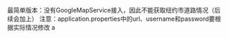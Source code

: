 最简单版本：没有GoogleMapService接入，因此不能获取纽约市道路情况（后续会加上）
注意：application.properties中的url、username和password要根据实际情况修改
a